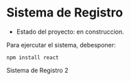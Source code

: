 <h1>Sistema de Registro</h1>

- Estado del proyecto: en construccion.

Para ejercutar el sistema, debesponer:

```npm install react```

Sistema de Registro 2
